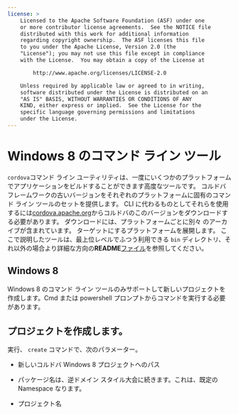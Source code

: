 ```yaml
---
license: >
    Licensed to the Apache Software Foundation (ASF) under one
    or more contributor license agreements.  See the NOTICE file
    distributed with this work for additional information
    regarding copyright ownership.  The ASF licenses this file
    to you under the Apache License, Version 2.0 (the
    "License"); you may not use this file except in compliance
    with the License.  You may obtain a copy of the License at

        http://www.apache.org/licenses/LICENSE-2.0

    Unless required by applicable law or agreed to in writing,
    software distributed under the License is distributed on an
    "AS IS" BASIS, WITHOUT WARRANTIES OR CONDITIONS OF ANY
    KIND, either express or implied.  See the License for the
    specific language governing permissions and limitations
    under the License.
---
```


# Windows 8 のコマンド ライン ツール

`cordova`コマンド ライン ユーティリティは、一度にいくつかのプラットフォームでアプリケーションをビルドすることができます高度なツールです。 コルドバ フレームワークの古いバージョンをそれぞれのプラットフォームに固有のコマンド ライン ツールのセットを提供します。 CLI に代わるものとしてそれらを使用するには[cordova.apache.org][1]からコルドバのこのバージョンをダウンロードする必要があります。 ダウンロードには、プラットフォームごとに別々 のアーカイブが含まれています。 ターゲットにするプラットフォームを展開します。 ここで説明したツールは、最上位レベルでふつう利用できる `bin` ディレクトリ、それ以外の場合より詳細な方向の**README**<a href="../../../cordova/file/fileobj/fileobj.html">ファイル</a>を参照してください。

 [1]: http://cordova.apache.org

## Windows 8

Windows 8 のコマンド ライン ツールのみサポートして新しいプロジェクトを作成します。Cmd または powershell プロンプトからコマンドを実行する必要があります。

## プロジェクトを作成します。

実行、 `create` コマンドで、次のパラメーター。

*   新しいコルドバ Windows 8 プロジェクトへのパス

*   パッケージ名は、逆ドメイン スタイル大会に続きます。これは、既定の Namespace なります。

*   プロジェクト名